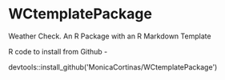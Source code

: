 # WCtemplatePackage

Weather Check. An R Package with an R Markdown Template

R code to install from Github - 

devtools::install_github('MonicaCortinas/WCtemplatePackage')
